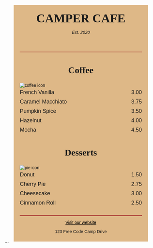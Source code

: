 
<!DOCTYPE html>

<html lang="en">

<head>

<meta charset="utf-8" />

<meta name="viewport" content="width=device-width, initial-scale=1.0" />

<title>Cafe Menu</title>

<link href="styles.css" rel="stylesheet"/>

<style>
body {
  background-image: url(https://cdn.freecodecamp.org/curriculum/css-cafe/beans.jpg);
  font-family: sans-serif;
  padding: 20px;
}

h1 {
  font-size: 40px;
  margin-top: 0;
  margin-bottom: 15px;
}

h2 {
  font-size: 30px;
}

.established {
  font-style: italic;
}

h1, h2, p {
  text-align: center;
}

.menu {
  width: 80%;
  background-color: burlywood;
  margin-left: auto;
  margin-right: auto;
  padding: 20px;
  max-width: 500px;
}

img {
  display: block;
  margin-left: auto;
  margin-right: auto;
}

hr {
  height: 2px;
  background-color: brown;
  border-color: brown;
}

.bottom-line {
  margin-top: 25px;
}

h1, h2 {
  font-family: Impact, serif;
}

.item p {
  display: inline-block;
  margin-top: 5px;
  margin-bottom: 5px;
  font-size: 18px;
}

.flavor, .dessert {
  text-align: left;
  width: 75%;
}

.price {
  text-align: right;
  width: 25%;
}

/* FOOTER */

footer {
  font-size: 14px;
}

.address {
  margin-bottom: 5px;
}

a {
  color: black;
}

a:visited {
  color: black;
}

a:hover {
  color: brown;
}

a:active {
  color: brown;
}

</style>

</head>

<body>

<div class="menu">

<header>

<h1>CAMPER CAFE</h1>

<p class="established">Est. 2020</p>

</header>

<hr>

<main>

<section>

<h2>Coffee</h2>

<img src="https://cdn.freecodecamp.org/curriculum/css-cafe/coffee.jpg" alt="coffee icon"/>

<article class="item">

<p class="flavor">French Vanilla</p><p class="price">3.00</p>

</article>

<article class="item">

<p class="flavor">Caramel Macchiato</p><p class="price">3.75</p>

</article>

<article class="item">

<p class="flavor">Pumpkin Spice</p><p class="price">3.50</p>

</article>

<article class="item">

<p class="flavor">Hazelnut</p><p class="price">4.00</p>

</article>

<article class="item">

<p class="flavor">Mocha</p><p class="price">4.50</p>

</article>

</section>

<section>

<h2>Desserts</h2>

<img src="https://cdn.freecodecamp.org/curriculum/css-cafe/pie.jpg" alt="pie icon"/>

<article class="item">

<p class="dessert">Donut</p><p class="price">1.50</p>

</article>

<article class="item">

<p class="dessert">Cherry Pie</p><p class="price">2.75</p>

</article>

<article class="item">

<p class="dessert">Cheesecake</p><p class="price">3.00</p>

</article>

<article class="item">

<p class="dessert">Cinnamon Roll</p><p class="price">2.50</p>

</article>

</section>

</main>

<hr class="bottom-line">

<footer>

<p>

<a href="https://www.freecodecamp.org" target="_blank">Visit our website</a>

</p>

<p class="address">123 Free Code Camp Drive</p>

</footer>

</div>

</body>

</html>
```
